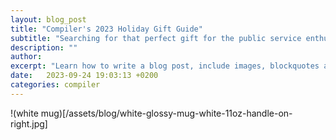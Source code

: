 ```yaml
---
layout: blog_post
title: "Compiler's 2023 Holiday Gift Guide"
subtitle: "Searching for that perfect gift for the public service enthusiast in your life? Compiler's got you covered! Here is this year's round-up of our favorite transit-related gift ideas. _(P.S. If you didn't make the holiday cut off this year, we think these are great gifts year-round!)"
description: ""
author: 
excerpt: "Learn how to write a blog post, include images, blockquotes and more."
date:   2023-09-24 19:03:13 +0200
categories: compiler
---
```

!(white mug)[/assets/blog/white-glossy-mug-white-11oz-handle-on-right.jpg]
